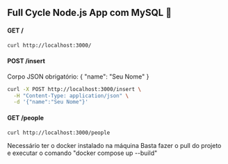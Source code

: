 ## Full Cycle Node.js App com MySQL 🚀


#### GET /

```bash
curl http://localhost:3000/
```
#### POST /insert
Corpo JSON obrigatório: { "name": "Seu Nome" }

```bash
curl -X POST http://localhost:3000/insert \
  -H "Content-Type: application/json" \
  -d '{"name":"Seu Nome"}'
```
#### GET /people
```bash
curl http://localhost:3000/people

```
Necessário ter o docker instalado na máquina
Basta fazer o pull do projeto e executar o comando "docker compose up --build"
